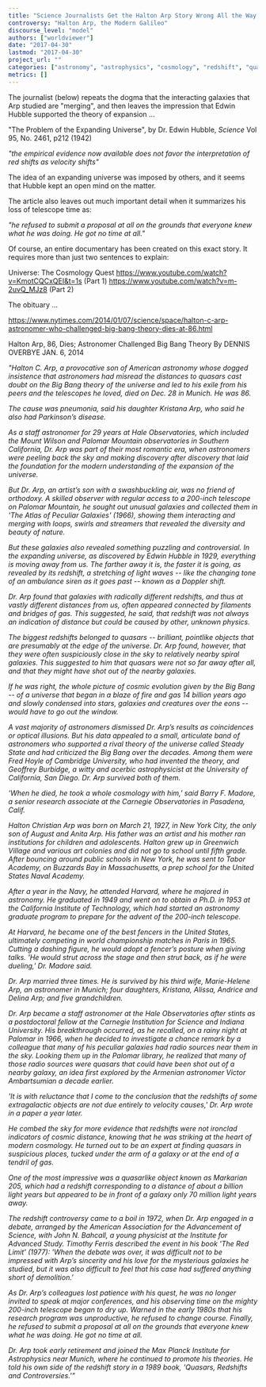 ```yaml
---
title: "Science Journalists Get the Halton Arp Story Wrong All the Way to His Obituary"
controversy: "Halton Arp, the Modern Galileo"
discourse_level: "model"
authors: ["worldviewer"]
date: "2017-04-30"
lastmod: "2017-04-30"
project_url: ""
categories: ["astronomy", "astrophysics", "cosmology", "redshift", "quasars", "halton arp", "edwin hubble", "telescope time", "galaxy mergers"]
metrics: []
---
```


The journalist (below) repeats the dogma that the interacting galaxies that Arp studied are "merging", and then leaves the impression that Edwin Hubble supported the theory of expansion ...

"The Problem of the Expanding Universe", by Dr. Edwin Hubble, _Science_ Vol 95, No. 2461, p212 (1942)

_"the empirical evidence now available does not favor the interpretation of red shifts as velocity shifts"_

The idea of an expanding universe was imposed by others, and it seems that Hubble kept an open mind on the matter.

The article also leaves out much important detail when it summarizes his loss of telescope time as:

_"he refused to submit a proposal at all on the grounds that everyone knew what he was doing. He got no time at all."_

Of course, an entire documentary has been created on this exact story.  It requires more than just two sentences to explain:

Universe: The Cosmology Quest
https://www.youtube.com/watch?v=KmotCQCxQEI&t=1s (Part 1)
https://www.youtube.com/watch?v=m-2uvQ_MJz8 (Part 2)

The obituary ...

https://www.nytimes.com/2014/01/07/science/space/halton-c-arp-astronomer-who-challenged-big-bang-theory-dies-at-86.html

Halton Arp, 86, Dies; Astronomer Challenged Big Bang Theory
By DENNIS OVERBYE
JAN. 6, 2014

_"Halton C. Arp, a provocative son of American astronomy whose dogged insistence that astronomers had misread the distances to quasars cast doubt on the Big Bang theory of the universe and led to his exile from his peers and the telescopes he loved, died on Dec. 28 in Munich. He was 86._

_The cause was pneumonia, said his daughter Kristana Arp, who said he also had Parkinson’s disease._

_As a staff astronomer for 29 years at Hale Observatories, which included the Mount Wilson and Palomar Mountain observatories in Southern California, Dr. Arp was part of their most romantic era, when astronomers were peeling back the sky and making discovery after discovery that laid the foundation for the modern understanding of the expansion of the universe._

_But Dr. Arp, an artist’s son with a swashbuckling air, was no friend of orthodoxy. A skilled observer with regular access to a 200-inch telescope on Palomar Mountain, he sought out unusual galaxies and collected them in 'The Atlas of Peculiar Galaxies' (1966), showing them interacting and merging with loops, swirls and streamers that revealed the diversity and beauty of nature._

_But these galaxies also revealed something puzzling and controversial. In the expanding universe, as discovered by Edwin Hubble in 1929, everything is moving away from us. The farther away it is, the faster it is going, as revealed by its redshift, a stretching of light waves -- like the changing tone of an ambulance siren as it goes past -- known as a Doppler shift._

_Dr. Arp found that galaxies with radically different redshifts, and thus at vastly different distances from us, often appeared connected by filaments and bridges of gas. This suggested, he said, that redshift was not always an indication of distance but could be caused by other, unknown physics._

_The biggest redshifts belonged to quasars -- brilliant, pointlike objects that are presumably at the edge of the universe. Dr. Arp found, however, that they were often suspiciously close in the sky to relatively nearby spiral galaxies. This suggested to him that quasars were not so far away after all, and that they might have shot out of the nearby galaxies._

_If he was right, the whole picture of cosmic evolution given by the Big Bang -- of a universe that began in a blaze of fire and gas 14 billion years ago and slowly condensed into stars, galaxies and creatures over the eons -- would have to go out the window._

_A vast majority of astronomers dismissed Dr. Arp’s results as coincidences or optical illusions. But his data appealed to a small, articulate band of astronomers who supported a rival theory of the universe called Steady State and had criticized the Big Bang over the decades. Among them were Fred Hoyle of Cambridge University, who had invented the theory, and Geoffrey Burbidge, a witty and acerbic astrophysicist at the University of California, San Diego. Dr. Arp survived both of them._

_'When he died, he took a whole cosmology with him,' said Barry F. Madore, a senior research associate at the Carnegie Observatories in Pasadena, Calif._

_Halton Christian Arp was born on March 21, 1927, in New York City, the only son of August and Anita Arp. His father was an artist and his mother ran institutions for children and adolescents. Halton grew up in Greenwich Village and various art colonies and did not go to school until fifth grade. After bouncing around public schools in New York, he was sent to Tabor Academy, on Buzzards Bay in Massachusetts, a prep school for the United States Naval Academy._

_After a year in the Navy, he attended Harvard, where he majored in astronomy. He graduated in 1949 and went on to obtain a Ph.D. in 1953 at the California Institute of Technology, which had started an astronomy graduate program to prepare for the advent of the 200-inch telescope._

_At Harvard, he became one of the best fencers in the United States, ultimately competing in world championship matches in Paris in 1965. Cutting a dashing figure, he would adopt a fencer’s posture when giving talks. 'He would strut across the stage and then strut back, as if he were dueling,' Dr. Madore said._

_Dr. Arp married three times. He is survived by his third wife, Marie-Helene Arp, an astronomer in Munich; four daughters, Kristana, Alissa, Andrice and Delina Arp; and five grandchildren._

_Dr. Arp became a staff astronomer at the Hale Observatories after stints as a postdoctoral fellow at the Carnegie Institution for Science and Indiana University. His breakthrough occurred, as he recalled, on a rainy night at Palomar in 1966, when he decided to investigate a chance remark by a colleague that many of his peculiar galaxies had radio sources near them in the sky. Looking them up in the Palomar library, he realized that many of those radio sources were quasars that could have been shot out of a nearby galaxy, an idea first explored by the Armenian astronomer Victor Ambartsumian a decade earlier._

_'It is with reluctance that I come to the conclusion that the redshifts of some extragalactic objects are not due entirely to velocity causes,' Dr. Arp wrote in a paper a year later._

_He combed the sky for more evidence that redshifts were not ironclad indicators of cosmic distance, knowing that he was striking at the heart of modern cosmology. He turned out to be an expert at finding quasars in suspicious places, tucked under the arm of a galaxy or at the end of a tendril of gas._

_One of the most impressive was a quasarlike object known as Markarian 205, which had a redshift corresponding to a distance of about a billion light years but appeared to be in front of a galaxy only 70 million light years away._

_The redshift controversy came to a boil in 1972, when Dr. Arp engaged in a debate, arranged by the American Association for the Advancement of Science, with John N. Bahcall, a young physicist at the Institute for Advanced Study. Timothy Ferris described the event in his book 'The Red Limit' (1977): 'When the debate was over, it was difficult not to be impressed with Arp’s sincerity and his love for the mysterious galaxies he studied, but it was also difficult to feel that his case had suffered anything short of demolition.'_

_As Dr. Arp’s colleagues lost patience with his quest, he was no longer invited to speak at major conferences, and his observing time on the mighty 200-inch telescope began to dry up. Warned in the early 1980s that his research program was unproductive, he refused to change course. Finally, he refused to submit a proposal at all on the grounds that everyone knew what he was doing. He got no time at all._

_Dr. Arp took early retirement and joined the Max Planck Institute for Astrophysics near Munich, where he continued to promote his theories. He told his own side of the redshift story in a 1989 book, 'Quasars, Redshifts and Controversies.'"_